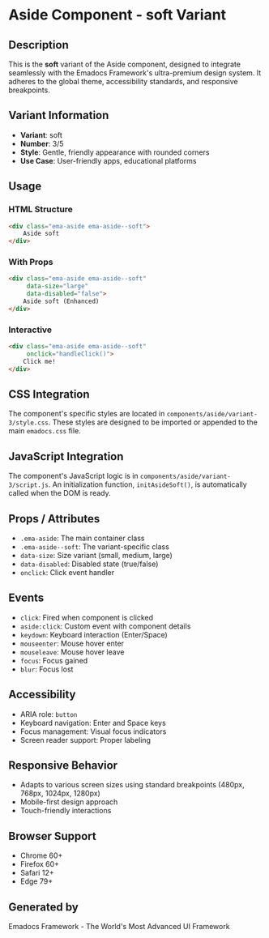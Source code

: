 # Aside Component - soft Variant

## Description
This is the **soft** variant of the Aside component, designed to integrate seamlessly with the Emadocs Framework's ultra-premium design system. It adheres to the global theme, accessibility standards, and responsive breakpoints.

## Variant Information
- **Variant**: soft
- **Number**: 3/5
- **Style**: Gentle, friendly appearance with rounded corners
- **Use Case**: User-friendly apps, educational platforms

## Usage

### HTML Structure
```html
<div class="ema-aside ema-aside--soft">
    Aside soft
</div>
```

### With Props
```html
<div class="ema-aside ema-aside--soft" 
     data-size="large" 
     data-disabled="false">
    Aside soft (Enhanced)
</div>
```

### Interactive
```html
<div class="ema-aside ema-aside--soft" 
     onclick="handleClick()">
    Click me!
</div>
```

## CSS Integration
The component's specific styles are located in `components/aside/variant-3/style.css`. These styles are designed to be imported or appended to the main `emadocs.css` file.

## JavaScript Integration
The component's JavaScript logic is in `components/aside/variant-3/script.js`. An initialization function, `initAsideSoft()`, is automatically called when the DOM is ready.

## Props / Attributes
- `.ema-aside`: The main container class
- `.ema-aside--soft`: The variant-specific class
- `data-size`: Size variant (small, medium, large)
- `data-disabled`: Disabled state (true/false)
- `onclick`: Click event handler

## Events
- `click`: Fired when component is clicked
- `aside:click`: Custom event with component details
- `keydown`: Keyboard interaction (Enter/Space)
- `mouseenter`: Mouse hover enter
- `mouseleave`: Mouse hover leave
- `focus`: Focus gained
- `blur`: Focus lost

## Accessibility
- ARIA role: `button`
- Keyboard navigation: Enter and Space keys
- Focus management: Visual focus indicators
- Screen reader support: Proper labeling

## Responsive Behavior
- Adapts to various screen sizes using standard breakpoints (480px, 768px, 1024px, 1280px)
- Mobile-first design approach
- Touch-friendly interactions

## Browser Support
- Chrome 60+
- Firefox 60+
- Safari 12+
- Edge 79+

## Generated by
Emadocs Framework - The World's Most Advanced UI Framework
